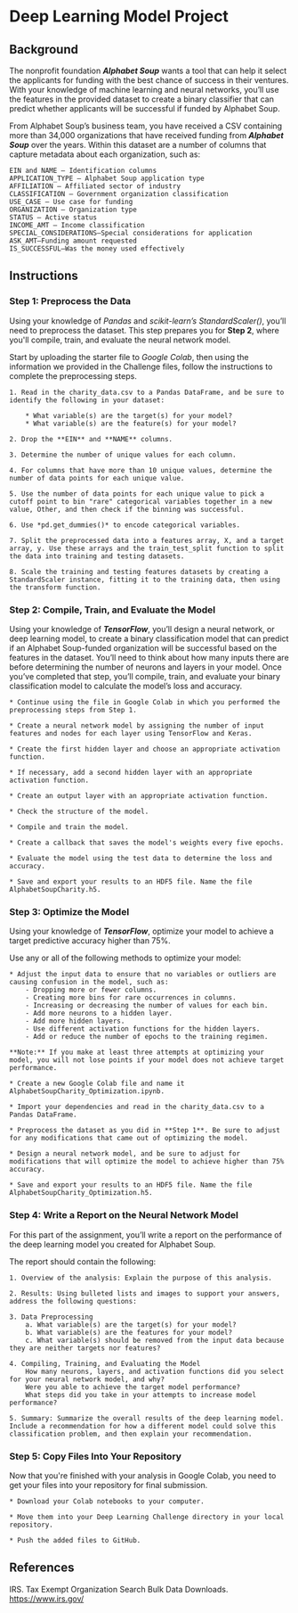 # Deep Learning Model Project

## Background

The nonprofit foundation ***Alphabet Soup*** wants a tool that can help it select the applicants for funding with the best chance of success in their ventures. With your knowledge of machine learning and neural networks, you’ll use the features in the provided dataset to create a binary classifier that can predict whether applicants will be successful if funded by Alphabet Soup.

From Alphabet Soup’s business team, you have received a CSV containing more than 34,000 organizations that have received funding from ***Alphabet Soup*** over the years. Within this dataset are a number of columns that capture metadata about each organization, such as:

    EIN and NAME — Identification columns
    APPLICATION_TYPE — Alphabet Soup application type
    AFFILIATION — Affiliated sector of industry
    CLASSIFICATION — Government organization classification
    USE_CASE — Use case for funding
    ORGANIZATION — Organization type
    STATUS — Active status
    INCOME_AMT — Income classification
    SPECIAL_CONSIDERATIONS—Special considerations for application
    ASK_AMT—Funding amount requested
    IS_SUCCESSFUL—Was the money used effectively

## Instructions

### Step 1: Preprocess the Data

Using your knowledge of *Pandas* and *scikit-learn’s StandardScaler()*, you’ll need to preprocess the dataset. This step prepares you for **Step 2**, where you'll compile, train, and evaluate the neural network model.

Start by uploading the starter file to *Google Colab*, then using the information we provided in the Challenge files, follow the instructions to complete the preprocessing steps.

    1. Read in the charity_data.csv to a Pandas DataFrame, and be sure to identify the following in your dataset:

        * What variable(s) are the target(s) for your model?
        * What variable(s) are the feature(s) for your model?

    2. Drop the **EIN** and **NAME** columns.

    3. Determine the number of unique values for each column.

    4. For columns that have more than 10 unique values, determine the number of data points for each unique value.

    5. Use the number of data points for each unique value to pick a cutoff point to bin "rare" categorical variables together in a new value, Other, and then check if the binning was successful.

    6. Use *pd.get_dummies()* to encode categorical variables.

    7. Split the preprocessed data into a features array, X, and a target array, y. Use these arrays and the train_test_split function to split the data into training and testing datasets.

    8. Scale the training and testing features datasets by creating a StandardScaler instance, fitting it to the training data, then using the transform function.

### Step 2: Compile, Train, and Evaluate the Model

Using your knowledge of ***TensorFlow***, you’ll design a neural network, or deep learning model, to create a binary classification model that can predict if an Alphabet Soup-funded organization will be successful based on the features in the dataset. You’ll need to think about how many inputs there are before determining the number of neurons and layers in your model. Once you’ve completed that step, you’ll compile, train, and evaluate your binary classification model to calculate the model’s loss and accuracy.

    * Continue using the file in Google Colab in which you performed the preprocessing steps from Step 1.

    * Create a neural network model by assigning the number of input features and nodes for each layer using TensorFlow and Keras.

    * Create the first hidden layer and choose an appropriate activation function.

    * If necessary, add a second hidden layer with an appropriate activation function.

    * Create an output layer with an appropriate activation function.

    * Check the structure of the model.

    * Compile and train the model.

    * Create a callback that saves the model's weights every five epochs.

    * Evaluate the model using the test data to determine the loss and accuracy.

    * Save and export your results to an HDF5 file. Name the file AlphabetSoupCharity.h5.

### Step 3: Optimize the Model

Using your knowledge of ***TensorFlow***, optimize your model to achieve a target predictive accuracy higher than 75%.

Use any or all of the following methods to optimize your model:

    * Adjust the input data to ensure that no variables or outliers are causing confusion in the model, such as:
        - Dropping more or fewer columns.
        - Creating more bins for rare occurrences in columns.
        - Increasing or decreasing the number of values for each bin.
        - Add more neurons to a hidden layer.
        - Add more hidden layers.
        - Use different activation functions for the hidden layers.
        - Add or reduce the number of epochs to the training regimen.

    **Note:** If you make at least three attempts at optimizing your model, you will not lose points if your model does not achieve target performance.

    * Create a new Google Colab file and name it AlphabetSoupCharity_Optimization.ipynb.

    * Import your dependencies and read in the charity_data.csv to a Pandas DataFrame.

    * Preprocess the dataset as you did in **Step 1**. Be sure to adjust for any modifications that came out of optimizing the model.

    * Design a neural network model, and be sure to adjust for modifications that will optimize the model to achieve higher than 75% accuracy.

    * Save and export your results to an HDF5 file. Name the file AlphabetSoupCharity_Optimization.h5.

### Step 4: Write a Report on the Neural Network Model

For this part of the assignment, you’ll write a report on the performance of the deep learning model you created for Alphabet Soup.

The report should contain the following:

    1. Overview of the analysis: Explain the purpose of this analysis.

    2. Results: Using bulleted lists and images to support your answers, address the following questions:

    3. Data Preprocessing
        a. What variable(s) are the target(s) for your model?
        b. What variable(s) are the features for your model?
        c. What variable(s) should be removed from the input data because they are neither targets nor features?

    4. Compiling, Training, and Evaluating the Model
        How many neurons, layers, and activation functions did you select for your neural network model, and why?
        Were you able to achieve the target model performance?
        What steps did you take in your attempts to increase model performance?

    5. Summary: Summarize the overall results of the deep learning model. Include a recommendation for how a different model could solve this classification problem, and then explain your recommendation.

### Step 5: Copy Files Into Your Repository

Now that you're finished with your analysis in Google Colab, you need to get your files into your repository for final submission.

    * Download your Colab notebooks to your computer.

    * Move them into your Deep Learning Challenge directory in your local repository.

    * Push the added files to GitHub.

## References

IRS. Tax Exempt Organization Search Bulk Data Downloads. https://www.irs.gov/


